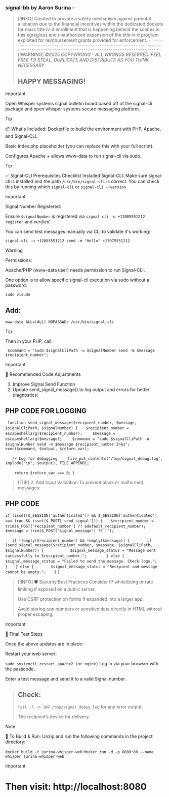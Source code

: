 ### signal-bb by Aaron Surina - 
> [!INFO]
> Created to provide a safety mechanism against parental alienation due to
> the financial incentives within the dedicated dockets for mass title iv-d enrollment that is happening behind the scenes
> in this egregious and unauthorized expansion of the title iv-d program exploited for reimbursement grants provided for enforcement.
```-------------------------------------------------------------------------------------------------------------------------------------```
> [!WARNING]
> _©2025 COPYWRONG - ALL WRONGS RESERVED.  FEEL FREE TO STEAL, DUPLICATE AND DISTRIBUTE AS YOU THINK NECESSARY._
> ## HAPPY MESSAGING!

> [!IMPORTANT]
> Open Whisper systems signal bulletin board based off of the signal-cli package and open whisper systems secure messaging platform.

> [!TIP]
> 📦 What's Included:
> Dockerfile to build the environment with PHP, Apache, and Signal-CLI.
>
> Basic index.php placeholder (you can replace this with your full script).
>
> Configures Apache + allows www-data to run signal-cli via sudo.
>

> [!TIP]
> ✅ Signal-CLI Prerequisites Checklist
> Installed Signal-CLI:
> Make sure signal-cli is installed and the path ```/usr/bin/signal-cli``` is correct.
> You can check this by running which ```signal-cli``` or ```signal-cli --version```

> [!IMPORTANT]
> Signal Number Registered:
>
> Ensure ```$signalNumber``` is registered via ```signal-cli -u +12085551212 register``` and _verified_.
>
> You can send test messages manually via CLI to validate it's working:


```signal-cli -u +12085551212 send -m "Hello" +17075551212```

> [!WARNING]
> Permissions:
>
> Apache/PHP (www-data user) needs permission to run Signal-CLI.
>
> One option is to allow specific signal-cli execution via sudo without a password:

```sudo visudo```
## Add:

```www-data ALL=(ALL) NOPASSWD: /usr/bin/signal-cli```

> [!TIP]
> Then in your PHP, call:

``` $command = "sudo $signalCliPath -u $signalNumber send -m $message $recipient_number";```

> [!IMPORTANT]
> 🔧 Recommended Code Adjustments
> 1. Improve Signal Send Function
> 2. Update send_signal_message() to log output and errors for better diagnostics:

## PHP CODE FOR LOGGING
``` function send_signal_message($recipient_number, $message, $signalCliPath, $signalNumber) {```
```    $recipient_number = escapeshellarg($recipient_number); ```
```    $message = escapeshellarg($message);```
```    $command = "sudo $signalCliPath -u $signalNumber send -m $message $recipient_number 2>&1";```
```    exec($command, $output, $return_var); ```
    
```    // Log for debugging ```
```    file_put_contents('/tmp/signal_debug.log', implode("\n", $output), FILE_APPEND);```
    
```    return $return_var === 0;```
``` } ```
> [!TIP] 2. Add Input Validation
> To prevent blank or malformed messages:

## PHP CODE

``` if (isset($_SESSION['authenticated']) && $_SESSION['authenticated'] === true && isset($_POST['send_signal'])) { ```
```    $recipient_number = trim($_POST['recipient_number'] ?? $default_recipient_number); ```
```    $message = trim($_POST['signal_message'] ?? ''); ```
    
```    if (!empty($recipient_number) && !empty($message)) { ```
```        if (send_signal_message($recipient_number, $message, $signalCliPath, $signalNumber)) { ```
```            $signal_message_status = "Message sent successfully to $recipient_number.";  ```
```        } else { ```
```            $signal_message_status = "Failed to send the message. Check logs."; ```
```        } ```
```    } else { ```
```        $signal_message_status = "Recipient and message cannot be empty."; ```
```    } ```
``` } ```


> [!INFO]
> 🛡️ Security Best Practices
> Consider IP whitelisting or rate limiting if exposed on a public server.
>
> Use CSRF protection on forms if expanded into a larger app.
>
> Avoid storing raw numbers or sensitive data directly in HTML without proper escaping.

> [!IMPORTANT]
> 🧪 Final Test Steps
>
> Once the above updates are in place:
>
> Restart your web server:
>
> ``` sudo systemctl restart apache2 (or nginx) ```
> Log in via your browser with the passcode.
>
> Enter a test message and send it to a valid Signal number.

> ## Check:
> ``` tail -F -n 100 /tmp/signal_debug.log ``` for any error output.
>
> The recipient’s device for delivery.


> [!NOTE]
> 🧰 To Build & Run:
> Unzip and run the following commands in the project directory:
>
``` docker build -t surina-whisper-web ```
``` docker run -d -p 8080:80 --name whisper surina-whisper-web ```
 
> [!IMPORTANT]
> 
> # Then visit: http://localhost:8080
